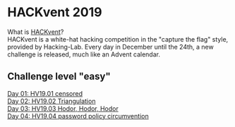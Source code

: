 # HACKvent 2019
What is [HACKvent](https://hackvent.hacking-lab.com/)?  
HACKvent is a white-hat hacking competition in the "capture the flag" style, provided by Hacking-Lab. Every day in December until the 24th, a new challenge is released, much like an Advent calendar.
## Challenge level "easy"
[Day 01: HV19.01 censored](01)  
[Day 02: HV19.02 Triangulation](02)  
[Day 03: HV19.03 Hodor, Hodor, Hodor](03)  
[Day 04: HV19.04 password policy circumvention](04)  
